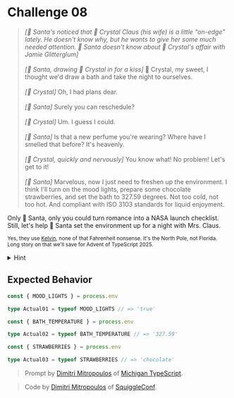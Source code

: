 # Challenge 08

> _[🎅 Santa's noticed that 💋 Crystal Claus (his wife) is a little "on-edge" lately. He doesn't know why, but he wants to give her some much needed attention. 🎅 Santa doesn't know about 💋 Crystal's affair with Jamie Glitterglum]_\
> \
> _[🎅 Santa, drawing 💋 Crystal in for a kiss]_ 💋 Crystal, my sweet, I thought we'd draw a bath and take the night to ourselves.\
> \
> _[💋 Crystal]_ Oh, I had plans dear.\
> \
> _[🎅 Santa]_ Surely you can reschedule?\
> \
> _[💋 Crystal]_ Um. I guess I could.\
> \
> _[🎅 Santa]_ Is that a new perfume you're wearing? Where have I smelled that before? It's heavenly.\
> \
> _[💋 Crystal, quickly and nervously]_ You know what! No problem! Let's get to it!\
> \
> _[🎅 Santa]_ Marvelous, now I just need to freshen up the environment. I think I'll turn on the mood lights, prepare some chocolate strawberries, and set the bath to 327.59 degrees. Not too cold, not too hot. And compliant with ISO 3103 standards for liquid enjoyment.

Only 🎅 Santa, only you could turn romance into a NASA launch checklist. Still, let's help 🎅 Santa set the environment up for a night with Mrs. Claus.

<small>Yes, they use <a href="https://en.wikipedia.org/wiki/Kelvin" target="_blank">Kelvin</a>, none of that Fahrenheit nonsense. It's the North Pole, not Florida. Long story on that we'll save for Advent of TypeScript 2025.</small>

<details>
<summary>Hint</summary>
Node.JS defines globals for things like <code>process.env</code>. How, in TypeScript, can you extend those globals to include your custom environment variables?
</details>

## Expected Behavior

```ts
const { MOOD_LIGHTS } = process.env

type Actual01 = typeof MOOD_LIGHTS // => 'true'

const { BATH_TEMPERATURE } = process.env

type Actual02 = typeof BATH_TEMPERATURE // => '327.59'

const { STRAWBERRIES } = process.env

type Actual03 = typeof STRAWBERRIES // => 'chocolate'
```

> Prompt by [Dimitri Mitropoulos](https://github.com/dimitropoulos) of [Michigan TypeScript](https://michigantypescript.com/).

> Code by [Dimitri Mitropoulos](https://github.com/dimitropoulos) of [SquiggleConf](https://squiggleconf.com/).
